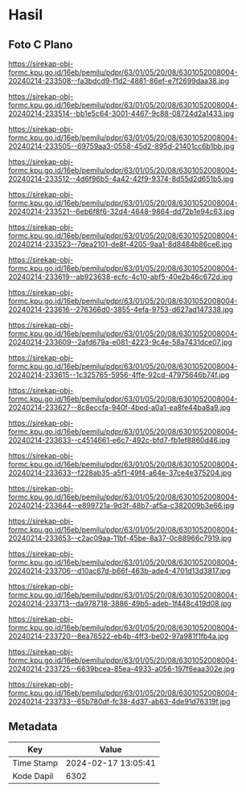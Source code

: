 # Hasil

## Foto C Plano

https://sirekap-obj-formc.kpu.go.id/16eb/pemilu/pdpr/63/01/05/20/08/6301052008004-20240214-233508--fa3bdcd9-f1d2-4881-86ef-e7f2699daa38.jpg

https://sirekap-obj-formc.kpu.go.id/16eb/pemilu/pdpr/63/01/05/20/08/6301052008004-20240214-233514--bb1e5c64-3001-4467-9c88-08724d2a1433.jpg

https://sirekap-obj-formc.kpu.go.id/16eb/pemilu/pdpr/63/01/05/20/08/6301052008004-20240214-233505--69759aa3-0558-45d2-895d-21401cc6b1bb.jpg

https://sirekap-obj-formc.kpu.go.id/16eb/pemilu/pdpr/63/01/05/20/08/6301052008004-20240214-233512--4d6f96b5-4a42-42f9-9374-8d55d2d651b5.jpg

https://sirekap-obj-formc.kpu.go.id/16eb/pemilu/pdpr/63/01/05/20/08/6301052008004-20240214-233521--6eb6f8f6-32d4-4648-9864-dd72b1e94c63.jpg

https://sirekap-obj-formc.kpu.go.id/16eb/pemilu/pdpr/63/01/05/20/08/6301052008004-20240214-233523--7dea2101-de8f-4205-9aa1-8d8484b86ce6.jpg

https://sirekap-obj-formc.kpu.go.id/16eb/pemilu/pdpr/63/01/05/20/08/6301052008004-20240214-233619--ab923638-ecfc-4c10-abf5-40e2b46c672d.jpg

https://sirekap-obj-formc.kpu.go.id/16eb/pemilu/pdpr/63/01/05/20/08/6301052008004-20240214-233616--276366d0-3855-4efa-9753-d627ad147338.jpg

https://sirekap-obj-formc.kpu.go.id/16eb/pemilu/pdpr/63/01/05/20/08/6301052008004-20240214-233609--2afd679a-e081-4223-9c4e-58a7431dce07.jpg

https://sirekap-obj-formc.kpu.go.id/16eb/pemilu/pdpr/63/01/05/20/08/6301052008004-20240214-233615--1c325765-5956-4ffe-92cd-47975646b74f.jpg

https://sirekap-obj-formc.kpu.go.id/16eb/pemilu/pdpr/63/01/05/20/08/6301052008004-20240214-233627--8c8eccfa-940f-4bed-a0a1-ea8fe44ba8a9.jpg

https://sirekap-obj-formc.kpu.go.id/16eb/pemilu/pdpr/63/01/05/20/08/6301052008004-20240214-233633--c4514661-e6c7-492c-bfd7-fb1ef8860d46.jpg

https://sirekap-obj-formc.kpu.go.id/16eb/pemilu/pdpr/63/01/05/20/08/6301052008004-20240214-233633--f228ab35-a5f1-49f4-a64e-37ce4e375204.jpg

https://sirekap-obj-formc.kpu.go.id/16eb/pemilu/pdpr/63/01/05/20/08/6301052008004-20240214-233644--e899721a-9d3f-48b7-af5a-c382009b3e66.jpg

https://sirekap-obj-formc.kpu.go.id/16eb/pemilu/pdpr/63/01/05/20/08/6301052008004-20240214-233653--c2ac09aa-11bf-45be-8a37-0c88966c7919.jpg

https://sirekap-obj-formc.kpu.go.id/16eb/pemilu/pdpr/63/01/05/20/08/6301052008004-20240214-233706--d10ac67d-b66f-463b-ade4-4701d13d3817.jpg

https://sirekap-obj-formc.kpu.go.id/16eb/pemilu/pdpr/63/01/05/20/08/6301052008004-20240214-233713--da978718-3886-49b5-adeb-1f448c419d08.jpg

https://sirekap-obj-formc.kpu.go.id/16eb/pemilu/pdpr/63/01/05/20/08/6301052008004-20240214-233720--8ea76522-eb4b-4ff3-be02-97a981f1fb4a.jpg

https://sirekap-obj-formc.kpu.go.id/16eb/pemilu/pdpr/63/01/05/20/08/6301052008004-20240214-233725--6639bcea-85ea-4933-a056-197f6eaa302e.jpg

https://sirekap-obj-formc.kpu.go.id/16eb/pemilu/pdpr/63/01/05/20/08/6301052008004-20240214-233733--65b780df-fc38-4d37-ab63-4de91d76319f.jpg


## Metadata

| Key        | Value               |
| ---------- | ------------------- |
| Time Stamp | 2024-02-17 13:05:41 |
| Kode Dapil | 6302                |



